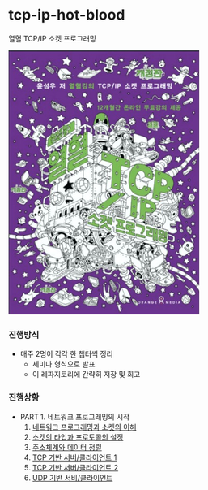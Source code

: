 # tcp-ip-hot-blood

열혈 TCP/IP 소켓 프로그래밍

![book-cover](/assets/book-cover.jpg)

### 진행방식

- 매주 2명이 각각 한 챕터씩 정리
  - 세미나 형식으로 발표
  - 이 레파지토리에 간략히 저장 및 회고

### 진행상황

- PART 1. 네트워크 프로그래밍의 시작
  1. [네트워크 프로그래밍과 소켓의 이해](part1/chapter01.md)
  2. [소켓의 타입과 프로토콜의 설정](part1/chapter02.md)
  3. [주소체계와 데이터 정렬](part1/chapter03.md)
  4. [TCP 기반 서버/클라이언트 1](part1/chapter04.md)
  5. [TCP 기반 서버/클라이언트 2](part1/chapter05.pptx)
  6. [UDP 기반 서비/클라이언트](part1/chapter06.md)
